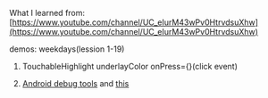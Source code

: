 What I learned from: [https://www.youtube.com/channel/UC_eIurM43wPv0HtrvdsuXhw](https://www.youtube.com/channel/UC_eIurM43wPv0HtrvdsuXhw)

demos: weekdays(lession 1-19)

1. TouchableHighlight underlayColor onPress={}(click event)

2. [Android debug tools](http://facebook.github.io/stetho/)
and [this](https://facebook.github.io/react-native/docs/debugging.html)